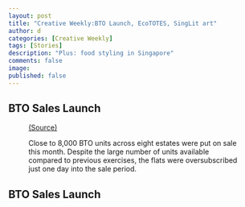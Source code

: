 ```yaml
---
layout: post
title: "Creative Weekly:BTO Launch, EcoTOTES, SingLit art"
author: d
categories: [Creative Weekly]
tags: [Stories]
description: "Plus: food styling in Singapore"
comments: false
image: 
published: false
---
```


<h2>BTO Sales Launch</h2>

<figure>
<img src="" alt="">
<figcaption><a href="" target="_blank">(Source)</a></figcaption>

Close to 8,000 BTO units across eight estates were put on sale this month. Despite the large number of units available compared to previous exercises, the flats were oversubscribed just one day into the sale period. 


</figure>
<h2>BTO Sales Launch</h2>
